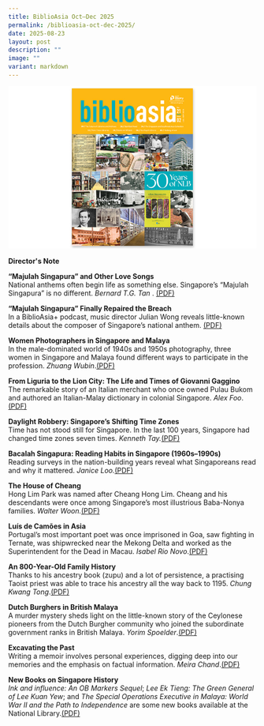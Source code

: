 ```yaml
---
title: BiblioAsia Oct–Dec 2025
permalink: /biblioasia-oct-dec-2025/
date: 2025-08-23
layout: post
description: ""
image: ""
variant: markdown
---
```

<img src="/images/Vol%2021%20Issue%202/ContentPage_Cover.jpg">

<a style="text-decoration: none; font-weight: bold;" href="/holding-area/vol-21/issue-3/oct-dec-2025/director-s-note/">Director's Note</a><br>


<a style="text-decoration: none; font-weight: bold;" href="/vol-21/issue-3/oct-dec-2025/zubir-said-majulah-singapura/">“Majulah Singapura” and Other Love Songs </a><br>
National anthems often begin life as something else. Singapore’s
“Majulah Singapura” is no different. *Bernard T.G. Tan* . [(PDF)](/files/pdf/Vol%2021/BiblioAsia_Jul_Sep2025_FA_Library_of_Tomorrow-.pdf)



<a style="text-decoration: none; font-weight: bold;" href="/vol-21/issue-3/oct-dec-2025/zubir-said-julian-wong-podcast-transcript/">“Majulah Singapura” Finally Repaired the Breach </a><br>
In a BiblioAsia+ podcast, music director Julian Wong reveals little-known details about the composer of Singapore’s national anthem. [(PDF)](/files/pdf/Vol%2021/BiblioAsia_Jul_Sep2025_FA_Library_of_Tomorrow-.pdf)




<a style="text-decoration: none; font-weight: bold;" href="/vol-21/issue-3/oct-dec-2025/women-photographers-singapore-malaya/">Women Photographers in Singapore and Malaya </a><br>
In the male-dominated world of 1940s and 1950s photography,
three women in Singapore and Malaya found different ways to
participate in the profession. *Zhuang Wubin*.[(PDF)](/files/pdf/Vol%2021/BiblioAsia_Jul_Sep2025_FA_Library_of_Tomorrow-.pdf)




<a style="text-decoration: none; font-weight: bold;" href="/vol-21/issue-3/oct-dec-2025/giovanni-gaggino-malay-italian-dictionary/">From Liguria to the Lion City: The Life and Times of Giovanni Gaggino </a><br>
The remarkable story of an Italian merchant who once owned
Pulau Bukom and authored an Italian-Malay dictionary in
colonial Singapore. *Alex Foo*.[(PDF)](/files/pdf/Vol%2021/BiblioAsia_Jul_Sep2025_FA_Library_of_Tomorrow-.pdf)




<a style="text-decoration: none; font-weight: bold;" href="/vol-21/issue-2/jul-sep-2025/libraries-archives-future-experiences-discoveries/">Daylight Robbery: Singapore’s Shifting Time Zones </a><br>
Time has not stood still for Singapore. In the last 100 years, Singapore had changed time zones seven times. *Kenneth Tay.*[(PDF)](/files/pdf/Vol%2021/BiblioAsia_Jul_Sep2025_FA_Library_of_Tomorrow-.pdf)




<a style="text-decoration: none; font-weight: bold;" href="/vol-21/issue-2/jul-sep-2025/libraries-archives-future-experiences-discoveries/">Bacalah Singapura: Reading Habits in Singapore (1960s–1990s) </a><br>
Reading surveys in the nation-building years reveal what Singaporeans read and why it mattered. *Janice Loo.*[(PDF)](/files/pdf/Vol%2021/BiblioAsia_Jul_Sep2025_FA_Library_of_Tomorrow-.pdf)




<a style="text-decoration: none; font-weight: bold;" href="/vol-21/issue-2/jul-sep-2025/libraries-archives-future-experiences-discoveries/">The House of Cheang </a><br>
Hong Lim Park was named after Cheang Hong Lim. Cheang and his descendants were once among Singapore’s most illustrious Baba-Nonya families. *Walter Woon.*[(PDF)](/files/pdf/Vol%2021/BiblioAsia_Jul_Sep2025_FA_Library_of_Tomorrow-.pdf)




<a style="text-decoration: none; font-weight: bold;" href="/vol-21/issue-2/jul-sep-2025/libraries-archives-future-experiences-discoveries/">Luís de Camões in Asia </a><br>
Portugal’s most important poet was once imprisoned in Goa, saw fighting in Ternate, was shipwrecked near the Mekong Delta and worked as the Superintendent for the Dead in Macau. *Isabel Rio Novo*.[(PDF)](/files/pdf/Vol%2021/BiblioAsia_Jul_Sep2025_FA_Library_of_Tomorrow-.pdf)




<a style="text-decoration: none; font-weight: bold;" href="/vol-21/issue-2/jul-sep-2025/libraries-archives-future-experiences-discoveries/">An 800-Year-Old Family History </a><br>
Thanks to his ancestry book (zupu) and a lot of persistence, a practising Taoist priest was able to trace his ancestry all the way back to 1195. *Chung Kwang Tong*.[(PDF)](/files/pdf/Vol%2021/BiblioAsia_Jul_Sep2025_FA_Library_of_Tomorrow-.pdf)




<a style="text-decoration: none; font-weight: bold;" href="/vol-21/issue-2/jul-sep-2025/libraries-archives-future-experiences-discoveries/">Dutch Burghers in British Malaya </a><br>
A murder mystery sheds light on the little-known story of the Ceylonese pioneers from the Dutch Burgher community who joined the subordinate government ranks in British Malaya.
*Yorim Spoelder*.[(PDF)](/files/pdf/Vol%2021/BiblioAsia_Jul_Sep2025_FA_Library_of_Tomorrow-.pdf)




<a style="text-decoration: none; font-weight: bold;" href="/vol-21/issue-2/jul-sep-2025/libraries-archives-future-experiences-discoveries/">Excavating the Past </a><br>
Writing a memoir involves personal experiences, digging deep into our memories and the emphasis on factual information. *Meira Chand*.[(PDF)](/files/pdf/Vol%2021/BiblioAsia_Jul_Sep2025_FA_Library_of_Tomorrow-.pdf)




<a style="text-decoration: none; font-weight: bold;" href="/vol-21/issue-2/jul-sep-2025/libraries-archives-future-experiences-discoveries/">New Books on Singapore History</a><br>
*Ink and influence: An OB Markers Sequel*; *Lee Ek Tieng: The Green General of Lee Kuan Yew*; and *The Special Operations Executive in Malaya: World War II and the Path to Independence* are some new books available at the National Library.[(PDF)](/files/pdf/Vol%2021/BiblioAsia_Jul_Sep2025_FA_Library_of_Tomorrow-.pdf)